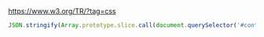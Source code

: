 https://www.w3.org/TR/?tag=css

```js
JSON.stringify(Array.prototype.slice.call(document.querySelector('#container').children).filter(e => e.getAttribute('data-tag').match(/css/)).map(e => ({name: e.children[1].innerText, url: e.children[1].children[0].href})));
```